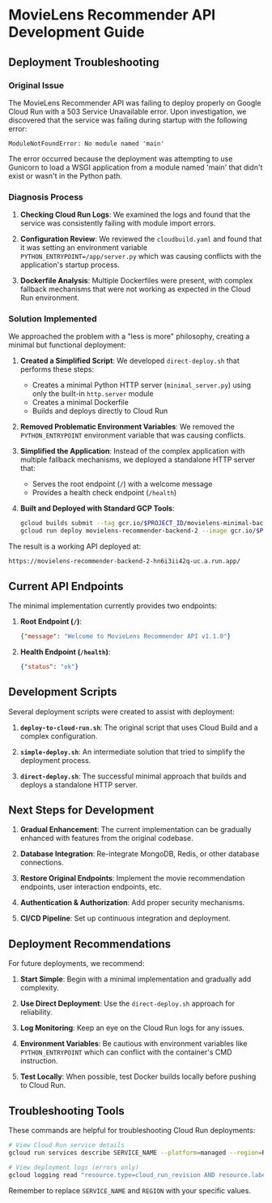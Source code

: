 # MovieLens Recommender API Development Guide

## Deployment Troubleshooting

### Original Issue
The MovieLens Recommender API was failing to deploy properly on Google Cloud Run with a 503 Service Unavailable error. Upon investigation, we discovered that the service was failing during startup with the following error:

```
ModuleNotFoundError: No module named 'main'
```

The error occurred because the deployment was attempting to use Gunicorn to load a WSGI application from a module named 'main' that didn't exist or wasn't in the Python path.

### Diagnosis Process

1. **Checking Cloud Run Logs**: We examined the logs and found that the service was consistently failing with module import errors.

2. **Configuration Review**: We reviewed the `cloudbuild.yaml` and found that it was setting an environment variable `PYTHON_ENTRYPOINT=/app/server.py` which was causing conflicts with the application's startup process.

3. **Dockerfile Analysis**: Multiple Dockerfiles were present, with complex fallback mechanisms that were not working as expected in the Cloud Run environment.

### Solution Implemented

We approached the problem with a "less is more" philosophy, creating a minimal but functional deployment:

1. **Created a Simplified Script**: We developed `direct-deploy.sh` that performs these steps:
   - Creates a minimal Python HTTP server (`minimal_server.py`) using only the built-in `http.server` module
   - Creates a minimal Dockerfile
   - Builds and deploys directly to Cloud Run

2. **Removed Problematic Environment Variables**: We removed the `PYTHON_ENTRYPOINT` environment variable that was causing conflicts.

3. **Simplified the Application**: Instead of the complex application with multiple fallback mechanisms, we deployed a standalone HTTP server that:
   - Serves the root endpoint (`/`) with a welcome message
   - Provides a health check endpoint (`/health`)

4. **Built and Deployed with Standard GCP Tools**:
   ```bash
   gcloud builds submit --tag gcr.io/$PROJECT_ID/movielens-minimal-backend .
   gcloud run deploy movielens-recommender-backend-2 --image gcr.io/$PROJECT_ID/movielens-minimal-backend ...
   ```

The result is a working API deployed at:
```
https://movielens-recommender-backend-2-hn6i3ii42q-uc.a.run.app/
```

## Current API Endpoints

The minimal implementation currently provides two endpoints:

1. **Root Endpoint (`/`)**:
   ```json
   {"message": "Welcome to MovieLens Recommender API v1.1.0"}
   ```

2. **Health Endpoint (`/health`)**:
   ```json
   {"status": "ok"}
   ```

## Development Scripts

Several deployment scripts were created to assist with deployment:

1. **`deploy-to-cloud-run.sh`**: The original script that uses Cloud Build and a complex configuration.

2. **`simple-deploy.sh`**: An intermediate solution that tried to simplify the deployment process.

3. **`direct-deploy.sh`**: The successful minimal approach that builds and deploys a standalone HTTP server.

## Next Steps for Development

1. **Gradual Enhancement**: The current implementation can be gradually enhanced with features from the original codebase.

2. **Database Integration**: Re-integrate MongoDB, Redis, or other database connections.

3. **Restore Original Endpoints**: Implement the movie recommendation endpoints, user interaction endpoints, etc.

4. **Authentication & Authorization**: Add proper security mechanisms.

5. **CI/CD Pipeline**: Set up continuous integration and deployment.

## Deployment Recommendations

For future deployments, we recommend:

1. **Start Simple**: Begin with a minimal implementation and gradually add complexity.

2. **Use Direct Deployment**: Use the `direct-deploy.sh` approach for reliability.

3. **Log Monitoring**: Keep an eye on the Cloud Run logs for any issues.

4. **Environment Variables**: Be cautious with environment variables like `PYTHON_ENTRYPOINT` which can conflict with the container's CMD instruction.

5. **Test Locally**: When possible, test Docker builds locally before pushing to Cloud Run.

## Troubleshooting Tools

These commands are helpful for troubleshooting Cloud Run deployments:

```bash
# View Cloud Run service details
gcloud run services describe SERVICE_NAME --platform=managed --region=REGION --format=yaml

# View deployment logs (errors only)
gcloud logging read "resource.type=cloud_run_revision AND resource.labels.service_name=SERVICE_NAME AND severity>=ERROR" --limit 20 --format=json
```

Remember to replace `SERVICE_NAME` and `REGION` with your specific values. 